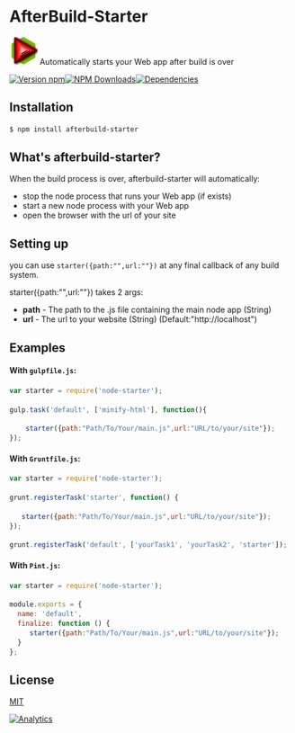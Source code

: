 AfterBuild-Starter
===

<div>
<p> <img height="50" width="50" src="https://raw.githubusercontent.com/rannn505/afterbuild-starter/master/assets/afterbuild-starter.png"> Automatically starts your Web app after build is over </p>
</div>

[![Version npm](https://img.shields.io/npm/v/afterbuild-starter.svg?style=flat-square)](https://www.npmjs.com/package/afterbuild-starter)[![NPM Downloads](https://img.shields.io/npm/dt/afterbuild-starter.svg?style=flat-square)](https://www.npmjs.com/package/afterbuild-starter)[![Dependencies](https://img.shields.io/david/rannn505/afterbuild-starter.svg?style=flat-square)](https://david-dm.org/rannn505/afterbuild-starter)


## Installation

```bash
$ npm install afterbuild-starter
```

## What's afterbuild-starter?

When the build process is over, afterbuild-starter will automatically:
- stop the node process that runs your Web app (if exists)
- start a new node process with your Web app
- open the browser with the url of your site

## Setting up

you can use `starter({path:"",url:""})` at any final callback of any build system.

starter({path:"",url:""}) takes 2 args:
- **path** - The path to the .js file containing the main node app (String)
- **url** - The url to your website (String) (Default:"http://localhost")

## Examples

####  With `gulpfile.js`:

```javascript
var starter = require('node-starter');

gulp.task('default', ['minify-html'], function(){

    starter({path:"Path/To/Your/main.js",url:"URL/to/your/site"});
});
```

####  With `Gruntfile.js`:

```javascript
var starter = require('node-starter');

grunt.registerTask('starter', function() {

   starter({path:"Path/To/Your/main.js",url:"URL/to/your/site"});
});

grunt.registerTask('default', ['yourTask1', 'yourTask2', 'starter']);
```

####  With `Pint.js`:

```javascript
var starter = require('node-starter');

module.exports = {
  name: 'default',
  finalize: function () {
     starter({path:"Path/To/Your/main.js",url:"URL/to/your/site"});
  }
};
```

## License

  [MIT](LICENSE)



[![Analytics](https://ga-beacon.appspot.com/UA-67540608-1/rannn505/afterbuild-starter?pixel)](https://github.com/igrigorik/ga-beacon)

